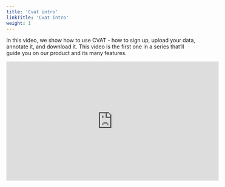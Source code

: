 ```yaml
---
title: 'Cvat intro'
linkTitle: 'Cvat intro'
weight: 1
---
```


In this video, we show how to use CVAT - how to sign up, upload your data, annotate it, and download it.
This video is the first one in a series that’ll guide you on our product and its many features.

<iframe width="560" height="315" src="https://www.youtube.com/embed/qyvMyDJUCmA" title="YouTube video player" frameborder="0" allow="accelerometer; autoplay; clipboard-write; encrypted-media; gyroscope; picture-in-picture" allowfullscreen></iframe>

